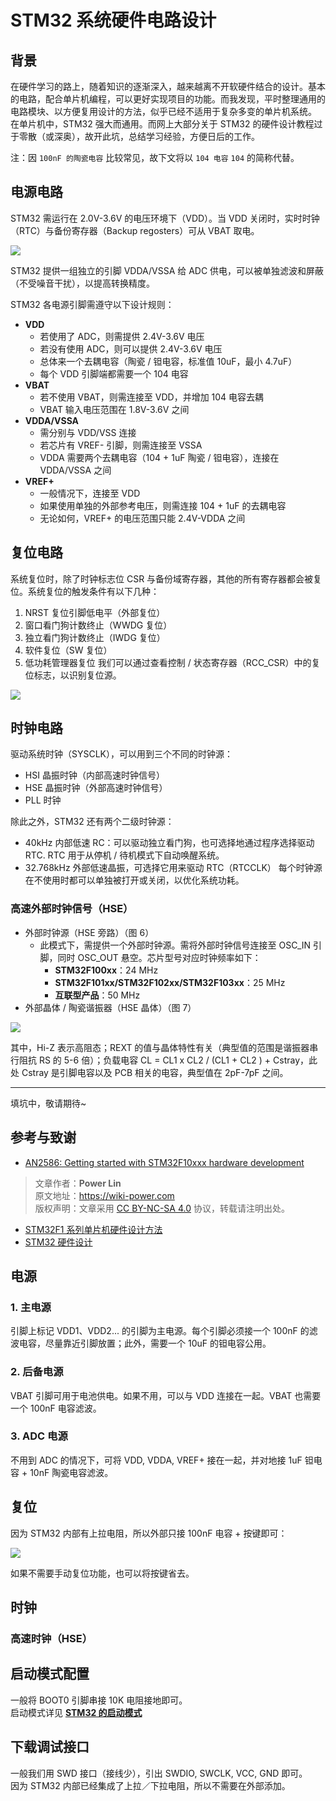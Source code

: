 # STM32 系统硬件电路设计

## 背景

在硬件学习的路上，随着知识的逐渐深入，越来越离不开软硬件结合的设计。基本的电路，配合单片机编程，可以更好实现项目的功能。而我发现，平时整理通用的电路模块、以方便复用设计的方法，似乎已经不适用于复杂多变的单片机系统。  
在单片机中，STM32 强大而通用。而网上大部分关于 STM32 的硬件设计教程过于零散（或深奥），故开此坑，总结学习经验，方便日后的工作。

注：因 `100nF 的陶瓷电容` 比较常见，故下文将以 `104 电容` `104` 的简称代替。

## 电源电路

STM32 需运行在 2.0V-3.6V 的电压环境下（VDD）。当 VDD 关闭时，实时时钟（RTC）与备份寄存器（Backup regosters）可从 VBAT 取电。

![](https://wiki-media-1253965369.cos.ap-guangzhou.myqcloud.com/img/20200223195956.png)

STM32 提供一组独立的引脚 VDDA/VSSA 给 ADC 供电，可以被单独滤波和屏蔽（不受噪音干扰），以提高转换精度。

STM32 各电源引脚需遵守以下设计规则：

- **VDD**
  - 若使用了 ADC，则需提供 2.4V-3.6V 电压
  - 若没有使用 ADC，则可以提供 2.4V-3.6V 电压
  - 总体来一个去耦电容（陶瓷 / 钽电容，标准值 10uF，最小 4.7uF）
  - 每个 VDD 引脚端都需要一个 104 电容
- **VBAT**
  - 若不使用 VBAT，则需连接至 VDD，并增加 104 电容去耦
  - VBAT 输入电压范围在 1.8V-3.6V 之间
- **VDDA/VSSA**
  - 需分别与 VDD/VSS 连接
  - 若芯片有 VREF- 引脚，则需连接至 VSSA
  - VDDA 需要两个去耦电容（104 + 1uF 陶瓷 / 钽电容），连接在 VDDA/VSSA 之间
- **VREF+**
  - 一般情况下，连接至 VDD
  - 如果使用单独的外部参考电压，则需连接 104 + 1uF 的去耦电容
  - 无论如何，VREF+ 的电压范围只能 2.4V-VDDA 之间

## 复位电路

系统复位时，除了时钟标志位 CSR 与备份域寄存器，其他的所有寄存器都会被复位。系统复位的触发条件有以下几种：

1. NRST 复位引脚低电平（外部复位）
2. 窗口看门狗计数终止（WWDG 复位）
3. 独立看门狗计数终止（IWDG 复位）
4. 软件复位（SW 复位）
5. 低功耗管理器复位
   我们可以通过查看控制 / 状态寄存器（RCC_CSR）中的复位标志，以识别复位源。

![](https://wiki-media-1253965369.cos.ap-guangzhou.myqcloud.com/img/20200223205021.png)

## 时钟电路

驱动系统时钟（SYSCLK），可以用到三个不同的时钟源：

- HSI 晶振时钟（内部高速时钟信号）
- HSE 晶振时钟（外部高速时钟信号）
- PLL 时钟

除此之外，STM32 还有两个二级时钟源：

- 40kHz 内部低速 RC：可以驱动独立看门狗，也可选择地通过程序选择驱动 RTC. RTC 用于从停机 / 待机模式下自动唤醒系统。
- 32.768kHz 外部低速晶振，可选择它用来驱动 RTC（RTCCLK）
  每个时钟源在不使用时都可以单独被打开或关闭，以优化系统功耗。

### 高速外部时钟信号（HSE）

- 外部时钟源（HSE 旁路）（图 6）
  - 此模式下，需提供一个外部时钟源。需将外部时钟信号连接至 OSC_IN 引脚，同时 OSC_OUT 悬空。芯片型号对应时钟频率如下：
    - **STM32F100xx**：24 MHz
    - **STM32F101xx/STM32F102xx/STM32F103xx**：25 MHz
    - **互联型产品**：50 MHz
- 外部晶体 / 陶瓷谐振器（HSE 晶体）（图 7）

![](https://wiki-media-1253965369.cos.ap-guangzhou.myqcloud.com/img/20200223212710.png)

其中，Hi-Z 表示高阻态；REXT 的值与晶体特性有关（典型值的范围是谐振器串行阻抗 RS 的 5-6 倍）；负载电容 CL = CL1 x CL2 / (CL1 + CL2 ) + Cstray，此处 Cstray 是引脚电容以及 PCB 相关的电容，典型值在 2pF-7pF 之间。

---

填坑中，敬请期待~

## 参考与致谢

- [AN2586: Getting started with STM32F10xxx hardware development](https://www.st.com/content/ccc/resource/technical/document/application_note/6c/a3/24/49/a5/d4/4a/db/CD00164185.pdf/files/CD00164185.pdf/jcr:content/translations/en.CD00164185.pdf)

> 文章作者：**Power Lin**  
> 原文地址：<https://wiki-power.com>  
> 版权声明：文章采用 [CC BY-NC-SA 4.0](https://creativecommons.org/licenses/by/4.0/deed.zh) 协议，转载请注明出处。

- [STM32F1 系列单片机硬件设计方法](https://blog.csdn.net/Creative_Team/article/details/80006705?utm_medium=distribute.pc_relevant.none-task-blog-BlogCommendFromMachineLearnPai2-7&depth_1-utm_source=distribute.pc_relevant.none-task-blog-BlogCommendFromMachineLearnPai2-7)
- [STM32 硬件设计](https://cedar-renjun.github.io/2015/12/12/STM32-Hardware-Design/)

## 电源

### 1. 主电源

引脚上标记 VDD1、VDD2... 的引脚为主电源。每个引脚必须接一个 100nF 的滤波电容，尽量靠近引脚放置；此外，需要一个 10uF 的钽电容公用。

### 2. 后备电源

VBAT 引脚可用于电池供电。如果不用，可以与 VDD 连接在一起。VBAT 也需要一个 100nF 电容滤波。

### 3. ADC 电源

不用到 ADC 的情况下，可将 VDD, VDDA, VREF+ 接在一起，并对地接 1uF 钽电容 + 10nF 陶瓷电容滤波。

## 复位

因为 STM32 内部有上拉电阻，所以外部只接 100nF 电容 + 按键即可：

![](https://wiki-media-1253965369.cos.ap-guangzhou.myqcloud.com/img/20200602151046.png)

如果不需要手动复位功能，也可以将按键省去。

## 时钟

### 高速时钟（HSE）

## 启动模式配置

一般将 BOOT0 引脚串接 10K 电阻接地即可。  
启动模式详见 [**STM32 的启动模式**](https://wiki-power.com/post/%E5%B5%8C%E5%85%A5%E5%BC%8F%E5%BC%80%E5%8F%91/STM32%E7%9A%84%E5%90%AF%E5%8A%A8%E6%A8%A1%E5%BC%8F.html)

## 下载调试接口

一般我们用 SWD 接口（接线少），引出 SWDIO, SWCLK, VCC, GND 即可。  
因为 STM32 内部已经集成了上拉／下拉电阻，所以不需要在外部添加。

